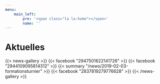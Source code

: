 ```yaml
---
menu:
    main_left:
        pre: '<span class="la la-home"></span>'
        name: ''
---
```

# Aktuelles
{{< news-gallery >}}
{{< facebook "2947501622141726" >}}
{{< facebook "2944109095814312" >}}
{{< summary "/news/2019-02-03-formationsturnier" >}}
{{< facebook "2837819279776628" >}}
{{< /news-gallery >}}
